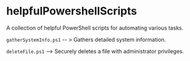 # helpfulPowershellScripts
A collection of helpful PowerShell scripts for automating various tasks.


`gatherSystemInfo.ps1` -- > Gathers detailed system information.


`deleteFile.ps1` --> Securely deletes a file with administrator privileges.
